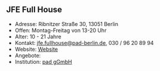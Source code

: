 ## JFE Full House
- Adresse:      Ribnitzer Straße 30, 13051 Berlin
- Offen:        Montag-Freitag von 13-20 Uhr
- Alter:        10 - 21 Jahre
- Kontakt:      jfe.fullhouse@pad-berlin.de, 030 / 96 20 89 94 
- Website:      [Website](https://www.pad-berlin.de/jugendarbeit-praevention-und-qualifikation/jfe-full-house)
- Angebote:     
- Institution:  [pad gGmbH](https://www.pad-berlin.de/)
